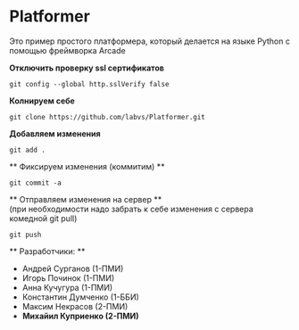 # Platformer
Это пример простого платформера, который делается на языке Python  с помощью фреймворка Arcade

**Отключить проверку ssl сертификатов**
    
    git config --global http.sslVerify false

**Колнируем себе**
    
    git clone https://github.com/labvs/Platformer.git

**Добавляем изменения**
    
    git add .

** Фиксируем изменения (коммитим) **

    git commit -a

** Отправляем изменения на сервер **  
(при необходимости надо забрать к себе изменения с сервера комедной git pull)

    git push

** Разработчики: ** 
- Андрей Сурганов (1-ПМИ)
- Игорь Починок (1-ПМИ)
- Анна Кучугура (1-ПМИ)
- Константин Думченко (1-ББИ)
- Максим Некрасов (2-ПМИ)
- **Михайил Куприенко (2-ПМИ)**
